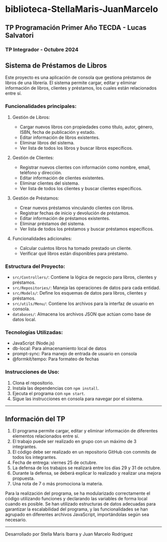 # biblioteca-StellaMaris-JuanMarcelo

## TP Programación Primer Año TECDA - Lucas Salvatori
### TP Integrador - Octubre 2024

## Sistema de Préstamos de Libros

Este proyecto es una aplicación de consola que gestiona préstamos de libros de una librería. El sistema permite cargar, editar y eliminar información de libros, clientes y préstamos, los cuales están relacionados entre sí.

### Funcionalidades principales:

1. Gestión de Libros:
   - Cargar nuevos libros con propiedades como título, autor, género, ISBN, fecha de publicación y estado.
   - Editar información de libros existentes.
   - Eliminar libros del sistema.
   - Ver lista de todos los libros y buscar libros específicos.

2. Gestión de Clientes:
   - Registrar nuevos clientes con información como nombre, email, teléfono y dirección.
   - Editar información de clientes existentes.
   - Eliminar clientes del sistema.
   - Ver lista de todos los clientes y buscar clientes específicos.

3. Gestión de Préstamos:
   - Crear nuevos préstamos vinculando clientes con libros.
   - Registrar fechas de inicio y devolución de préstamos.
   - Editar información de préstamos existentes.
   - Eliminar préstamos del sistema.
   - Ver lista de todos los préstamos y buscar préstamos específicos.

4. Funcionalidades adicionales:
   - Calcular cuántos libros ha tomado prestado un cliente.
   - Verificar qué libros están disponibles para préstamo.

### Estructura del Proyecto:

- `src/Controllers/`: Contiene la lógica de negocio para libros, clientes y préstamos.
- `src/Repositories/`: Maneja las operaciones de datos para cada entidad.
- `src/Models/`: Define los esquemas de datos para libros, clientes y préstamos.
- `src/utils/Menu/`: Contiene los archivos para la interfaz de usuario en consola.
- `databases/`: Almacena los archivos JSON que actúan como base de datos local.

### Tecnologías Utilizadas:

- JavaScript (Node.js)
- db-local: Para almacenamiento local de datos
- prompt-sync: Para manejo de entrada de usuario en consola
- @formkit/tempo: Para formateo de fechas

### Instrucciones de Uso:

1. Clona el repositorio.
2. Instala las dependencias con `npm install`.
3. Ejecuta el programa con `npm start`.
4. Sigue las instrucciones en consola para navegar por el sistema.

---

## Información del TP

1. El programa permite cargar, editar y eliminar información de diferentes elementos relacionados entre sí.
2. El trabajo puede ser realizado en grupo con un máximo de 3 integrantes.
3. El código debe ser realizado en un repositorio GitHub con commits de todos los integrantes.
4. Fecha de entrega: viernes 25 de octubre.
5. La defensa de los trabajos se realizará entre los días 29 y 31 de octubre.
6. Durante la defensa, se deberá explicar lo realizado y realizar una mejora propuesta.
7. Una nota de 7 o más promociona la materia.

Para la realización del programa, se ha modularizado correctamente el código utilizando funciones y declarando las variables de forma local cuando es posible. Se han utilizado estructuras de datos adecuadas para garantizar la escalabilidad del programa, y las funcionalidades se han agrupado en diferentes archivos JavaScript, importándolas según sea necesario.

---

Desarrollado por Stella Maris Ibarra y Juan Marcelo Rodriguez
